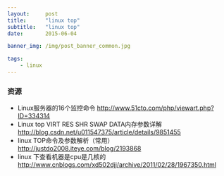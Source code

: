 ```yaml
---
layout:     post
title:      "linux top"
subtitle:   "linux top"
date:       2015-06-04

banner_img: /img/post_banner_common.jpg

tags:
    - linux
---
```

### 资源
* Linux服务器的16个监控命令 http://www.51cto.com/php/viewart.php?ID=334314
* Linux top VIRT RES SHR SWAP DATA内存参数详解 http://blog.csdn.net/u011547375/article/details/9851455
* linux TOP命令及参数解析（常用） http://justdo2008.iteye.com/blog/2193868
* linux 下查看机器是cpu是几核的 http://www.cnblogs.com/xd502djj/archive/2011/02/28/1967350.html
